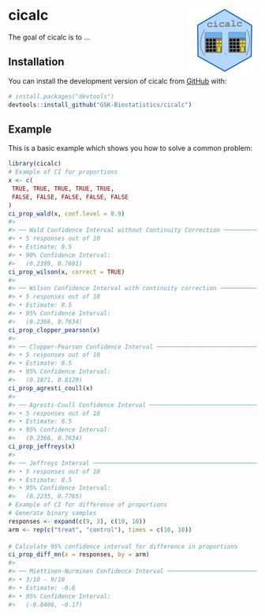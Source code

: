 
<!-- README.md is generated from README.Rmd. Please edit that file -->

# cicalc <a href='https://gsk-biostatistics.github.io/cicalc/'><img src="man/figures/cicalc.PNG" align="right" style="height:139px;"/></a>

<!-- badges: start -->
<!-- badges: end -->

The goal of cicalc is to …

## Installation

You can install the development version of cicalc from
[GitHub](https://github.com/) with:

``` r
# install.packages("devtools")
devtools::install_github("GSK-Biostatistics/cicalc")
```

## Example

This is a basic example which shows you how to solve a common problem:

``` r
library(cicalc)
# Example of CI for proportions
x <- c(
 TRUE, TRUE, TRUE, TRUE, TRUE,
 FALSE, FALSE, FALSE, FALSE, FALSE
)
ci_prop_wald(x, conf.level = 0.9)
#> 
#> ── Wald Confidence Interval without Continuity Correction ──────────────────────
#> • 5 responses out of 10
#> • Estimate: 0.5
#> • 90% Confidence Interval:
#>   (0.2399, 0.7601)
ci_prop_wilson(x, correct = TRUE)
#> 
#> ── Wilson Confidence Interval with continuity correction ───────────────────────
#> • 5 responses out of 10
#> • Estimate: 0.5
#> • 95% Confidence Interval:
#>   (0.2366, 0.7634)
ci_prop_clopper_pearson(x)
#> 
#> ── Clopper-Pearson Confidence Interval ─────────────────────────────────────────
#> • 5 responses out of 10
#> • Estimate: 0.5
#> • 95% Confidence Interval:
#>   (0.1871, 0.8129)
ci_prop_agresti_coull(x)
#> 
#> ── Agresti-Coull Confidence Interval ───────────────────────────────────────────
#> • 5 responses out of 10
#> • Estimate: 0.5
#> • 95% Confidence Interval:
#>   (0.2366, 0.7634)
ci_prop_jeffreys(x)
#> 
#> ── Jeffreys Interval ───────────────────────────────────────────────────────────
#> • 5 responses out of 10
#> • Estimate: 0.5
#> • 95% Confidence Interval:
#>   (0.2235, 0.7765)
# Example of CI for difference of proportions 
# Generate binary samples
responses <- expand(c(9, 3), c(10, 10))
arm <- rep(c("treat", "control"), times = c(10, 10))

# Calculate 95% confidence interval for difference in proportions
ci_prop_diff_mn(x = responses, by = arm)
#> 
#> ── Miettinen-Nurminen Confidence Interval ──────────────────────────────────────
#> • 3/10 - 9/10
#> • Estimate: -0.6
#> • 95% Confidence Interval:
#>   (-0.8406, -0.17)
```
